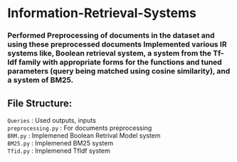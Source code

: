 # Information-Retrieval-Systems

### Performed Preprocessing of documents in the dataset and using these preprocessed documents Implemented various IR systems like, Boolean retrieval system, a system from the Tf-Idf family with appropriate forms for the functions and tuned parameters (query being matched using cosine similarity), and a system of BM25.

## File Structure:
`Queries` : Used outputs, inputs <br>
`preprocessing.py` : For documents preprocessing<br>
`BRM.py` : Implemened Boolean Retrival Model system <br>
`BM25.py` : Implemened BM25 system<br>
`Tfid.py` : Implemened TfIdf system <br>

